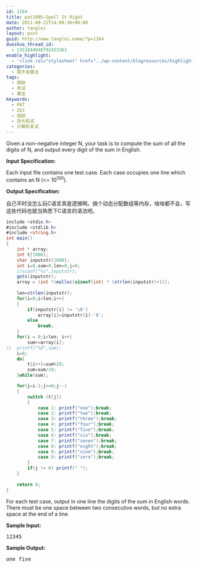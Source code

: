 ```yaml
---
id: 1164
title: pat1005—Spell It Right
date: 2011-09-22T14:09:36+00:00
author: tanglei
layout: post
guid: http://www.tanglei.name/?p=1164
duoshuo_thread_id:
  - 1351844048792453363
enable_highlight:
  - '<link rel="stylesheet" href="../wp-content/blogresources/highlightconfig/highlight.default.min.css"><script src="../wp-content/blogresources/highlightconfig/jquery-2.1.4.min.js"></script><script src="../wp-content/blogresources/highlightconfig/enable_highlight.js"></script>'
categories:
  - 我不会算法
tags: 
  - 保研
  - 考试
  - 算法
keywords:
  - PAT
  - ZOJ
  - 保研
  - 浙大机试
  - 计算机复试
---
```

Given a non-negative integer N, your task is to compute the sum of all the digits of N, and output every digit of the sum in English.

**Input Specification:**

Each input file contains one test case. Each case occupies one line which contains an N (<= 10<sup>100</sup>).

**Output Specification:**
  
自己平时没怎么玩C语言真是遗憾啊。搞个动态分配数组等内存，啥啥都不会，写这些代码也就当熟悉下C语言的语法吧。

```C#
include <stdio.h>
#include <stdlib.h>
#include <string.h>
int main()
{
	int * array;
	int t[1000];
	char inputstr[1000];
	int i=0,sum=0,len=0,j=0;
	//scanf("%s",inputstr);
	gets(inputstr);
	array = (int *)malloc(sizeof(int) * (strlen(inputstr)+1));
	
	len=strlen(inputstr);
	for(i=0;i<len;i++)
	{
		if(inputstr[i] != '\0')
			array[i]=inputstr[i]-'0';
		else
			break;
	}
	for(i = 0;i<len; i++)
		sum+=array[i];
//	printf("%d",sum);
	i=0;
	do{
		t[i++]=sum%10;
		sum=sum/10;
	}while(sum);

	for(j=i-1;j>=0;j--)
	{
		switch (t[j])
		{
			case 1: printf("one");break;
			case 2: printf("two");break;
			case 3: printf("three");break;
			case 4: printf("four");break;
			case 5: printf("five");break;
			case 6: printf("six");break;
			case 7: printf("seven");break;
			case 8: printf("eight");break;
			case 9: printf("nine");break;
			case 0: printf("zero");break;
		}
		if(j != 0) printf(" ");
	}
	
	return 0;
}
```

For each test case, output in one line the digits of the sum in English words. There must be one space between two consecutive words, but no extra space at the end of a line.

**Sample Input:**

<pre>12345</pre>

**Sample Output:**

<pre>one five</pre>
